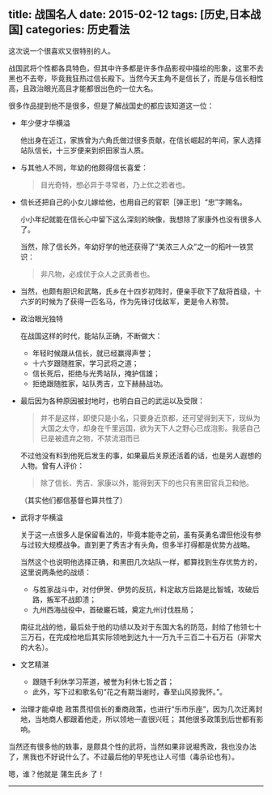 title: 战国名人
date: 2015-02-12
tags: [历史,日本战国]
categories: 历史看法
---

这次说一个很喜欢又很特别的人。

战国武将个性都各具特色，但其中许多都是许多作品影视中描绘的形象，这里不去黑也不去夸，毕竟我狂热过信长殿下。当然今天主角不是信长了，而是与信长相性高，且政治眼光高且才能都很出色的一位大名。

很多作品提到他不是很多，但是了解战国史的都应该知道这一位：

+ 年少便才华横溢
	
	他出身在近江，家族曾为六角氏做过很多贡献，在信长崛起的年间，家人选择站队信长，十三岁便来到织田家当人质。

+ 与其他人不同，年幼的他颇得信长喜爱：
	> 目光奇特，想必异于寻常者，乃上优之若者也。

+ 信长还把自己的小女儿嫁给他，也用自己的官职［弹正忠］“忠”字赐名。
	
	小小年纪就能在信长心中留下这么深刻的映像，我想除了家康外也没有很多人了。

	当然，除了信长外，年幼好学的他还获得了“美浓三人众”之一的稻叶一铁赏识：
	> 非凡物，必成优于众人之武勇者也。

+ 当然，也颇有胆识和武略，氏乡在十四岁初阵时，便亲手砍下了敌将首级，十六岁的时候为了获得一匹名马，作为先锋讨伐敌军，更是令人称赞。

+ 政治眼光独特
	
	在战国这样的时代，能站队正确，不断做大：
	
	+ 年轻时候跟从信长，就已经赢得声誉；
	+ 十六岁跟随胜家，学习武将之道；
	+ 信长死后，拒绝与光秀站队，掩护信雄；
	+ 拒绝跟随胜家，站队秀吉，立下赫赫战功。

+ 最后因为各种原因被封地时，也明白自己的武运以及受限：

	> 并不是这样，即使只是小名，只要身近京都，还可望得到天下，现纵为大国之太守，却身在千里远国，欲为天下人之野心已成泡影。我感自己已是被遗弃之物，不禁流泪而已

	不过他没有料到他死后发生的事，如果最后关原还活着的话，也是另人遐想的人物。曾有人评价：

	> 除了信长、秀吉、家康以外，能得到天下的也只有黑田官兵卫和他。

	（其实他们都信基督也算共性了）

+ 武将才华横溢

	关于这一点很多人是保留看法的，毕竟本能寺之前，虽有英勇名谓但他没有参与过较大规模战争。直到更了秀吉才有头角，但多半打得都是优势方战略。

	当然这个也说明他选择正确，和黑田几次站队一样，都算找到生存优势方的，这里说两条他的战绩：
	+ 与胜家战斗中，对付伊贺、伊势的反抗，料定敌方后路是比智城，攻破后路，叛军不战即溃；
	+ 九州西海战役中，首破巌石城，奠定九州讨伐胜局；

	南征北战的他，最后处于他的功绩以及对于东国大名的防范，封给了他领七十三万石，在完成检地后其实际领地到达九十一万九千三百二十石万石（非常大的大名）。

+ 文艺精湛
	+ 跟随千利休学习茶道，被誉为利休七哲之首；
	+ 此外，写下过和歌名句“花之有期当谢时，春至山风掠我怀。”。

+ 治理才能卓绝
	政策贯彻信长的重商政策，也进行“乐市乐座”，因为几次迁离封地，当地商人都跟着他走，所以领地一直很兴旺；
	其他很多政策到后世都有影响。

当然还有很多他的轶事，是颇具个性的武将，当然如果非说堀秀政，我也没办法了，黑我也不好说什么了。不过最后他的早死也让人可惜（毒杀论也有）。

嗯，谁？他就是  蒲生氏乡 了！


***




